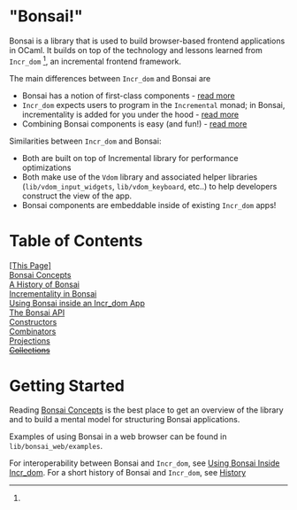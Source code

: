 "Bonsai!"
=========

Bonsai is a library that is used to build browser-based frontend applications
in OCaml.  It builds on top of the technology and lessons learned from
`Incr_dom` [^incr_dom], an incremental frontend framework.

The main differences between `Incr_dom` and Bonsai are 

- Bonsai has a notion of first-class components - 
  [read more](./docs/concepts.md)
- `Incr_dom` expects users to program in the `Incremental` monad; in Bonsai,
  incrementality is added for you under the hood - 
  [read more](./docs/incrementality.md)
- Combining Bonsai components is easy (and fun!) - 
  [read more](./docs/combinators.mdx)

Similarities between `Incr_dom` and Bonsai: 

- Both are built on top of Incremental library for performance optimizations
- Both make use of the `Vdom` library and associated helper libraries 
  (`lib/vdom_input_widgets`, `lib/vdom_keyboard`, etc..) to help developers 
  construct the view of the app.
- Bonsai components are embeddable inside of existing `Incr_dom` apps!

# Table of Contents

<!-- This table-of-contents is very dependent on the exact whitespace present.  
Pandoc really wants to stick paragraph <p> nodes any time that there's even a trace of 
whitespace inbetween these html nodes... -->
<div class="toc_node"> <a href="./README.md"> [This Page] </a>
<div class="toc_node"> <a href="./docs/concepts.md"> Bonsai Concepts </a></div>
<div class="toc_node"> <a href="./docs/history.md"> A History of Bonsai </a></div>
<div class="toc_node"> <a href="./docs/incrementality.md"> Incrementality in Bonsai </a></div>
<div class="toc_node"> <a href="./docs/inside_incr_dom.md"> Using Bonsai inside an Incr_dom App </a></div>
<div class="toc_node"> <a href="./docs/api_tour.mdx"> The Bonsai API </a>
<div class="toc_node"> <a href="./docs/constructors.mdx">Constructors </a> </div>
<div class="toc_node"> <a href="./docs/combinators.mdx"> Combinators</a></div>
<div class="toc_node"> <a href="./docs/projections.mdx"> Projections </a></div>
<div class="toc_node"> <s><a href="./docs/collections.mdx"> Collections </a></s></div>
</div>
</div>

# Getting Started

Reading [Bonsai Concepts](./docs/concepts.md) is the best place to get an
overview of the library and to build a mental model for structuring Bonsai
applications.

Examples of using Bonsai in a web browser can be found in
`lib/bonsai_web/examples`.

[^incr_dom]: 
  For interoperability between Bonsai and `Incr_dom`, see [Using Bonsai Inside
  Incr_dom](./docs/inside_incr_dom.md).
  For a short history of Bonsai and `Incr_dom`, see [History](./docs/history.md)
